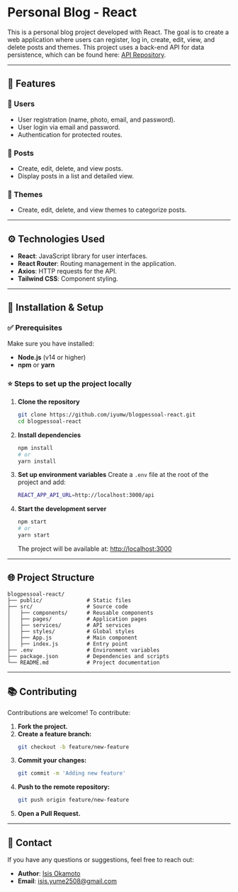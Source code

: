 # Personal Blog - React

This is a personal blog project developed with React. The goal is to create a web application where users can register, log in, create, edit, view, and delete posts and themes. This project uses a back-end API for data persistence, which can be found here: [API Repository](https://github.com/seu-usuario/repositorio-da-api).

---

## 🌟 Features

### 👤 Users
- User registration (name, photo, email, and password).
- User login via email and password.
- Authentication for protected routes.

### 📰 Posts
- Create, edit, delete, and view posts.
- Display posts in a list and detailed view.

### 🌈 Themes
- Create, edit, delete, and view themes to categorize posts.

---

## ⚙️ Technologies Used

- **React**: JavaScript library for user interfaces.
- **React Router**: Routing management in the application.
- **Axios**: HTTP requests for the API.
- **Tailwind CSS**: Component styling.

---

## 🔧 Installation & Setup

### ✅ **Prerequisites**
Make sure you have installed:
- **Node.js** (v14 or higher)
- **npm** or **yarn**

### ⭐ **Steps to set up the project locally**

1. **Clone the repository**
   ```bash
   git clone https://github.com/iyumw/blogpessoal-react.git
   cd blogpessoal-react
   ```

2. **Install dependencies**
   ```bash
   npm install
   # or
   yarn install
   ```

3. **Set up environment variables**
   Create a `.env` file at the root of the project and add:
   ```bash
   REACT_APP_API_URL=http://localhost:3000/api
   ```

4. **Start the development server**
   ```bash
   npm start
   # or
   yarn start
   ```
   The project will be available at: [http://localhost:3000](http://localhost:3000)

---

## 🌐 Project Structure

```
blogpessoal-react/
├── public/              # Static files
├── src/                 # Source code
│   ├── components/      # Reusable components
│   ├── pages/           # Application pages
│   ├── services/        # API services
│   ├── styles/          # Global styles
│   ├── App.js           # Main component
│   ├── index.js         # Entry point
├── .env                 # Environment variables
├── package.json         # Dependencies and scripts
└── README.md            # Project documentation
```

---

## 📚 Contributing

Contributions are welcome! To contribute:

1. **Fork the project.**
2. **Create a feature branch:**
   ```bash
   git checkout -b feature/new-feature
   ```
3. **Commit your changes:**
   ```bash
   git commit -m 'Adding new feature'
   ```
4. **Push to the remote repository:**
   ```bash
   git push origin feature/new-feature
   ```
5. **Open a Pull Request.**

---

## 📧 Contact

If you have any questions or suggestions, feel free to reach out:

- **Author**: [Isis Okamoto](https://github.com/iyumw)
- **Email**: isis.yume2508@gmail.com

